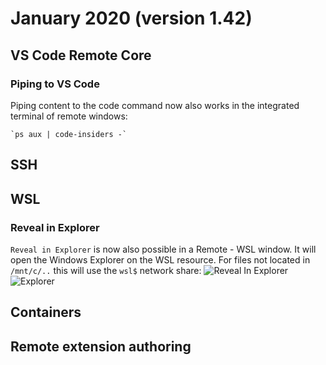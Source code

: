 # January 2020 (version 1.42)

## VS Code Remote Core

### Piping to VS Code

Piping content to the code command now also works in the integrated terminal of remote windows:

    `ps aux | code-insiders -`

## SSH

## WSL

### Reveal in Explorer

`Reveal in Explorer` is now also possible in a Remote - WSL window. It will open the Windows Explorer on the WSL resource. For files not located in `/mnt/c/..` this will use the `wsl$` network share:
![Reveal In Explorer](images/1_42/reveal-in-explorer.png) ![Explorer](images/1_42/reveal-in-explorer-2.png)

## Containers

## Remote extension authoring
